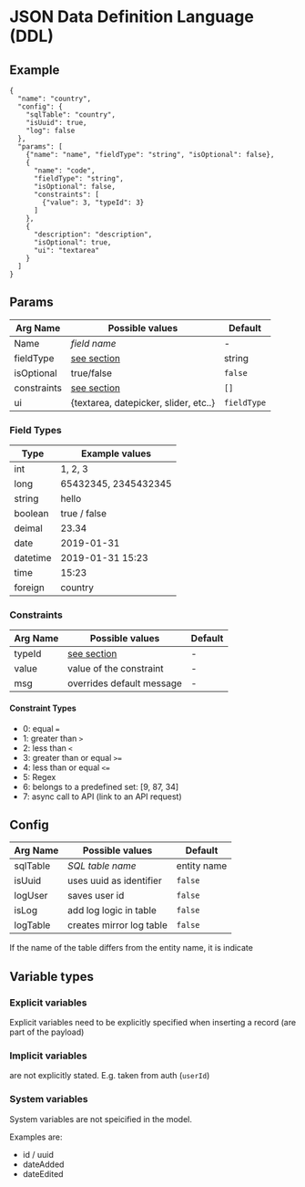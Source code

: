 # JSON Data Definition Language (DDL)

## Example

```
{
  "name": "country",
  "config": {
    "sqlTable": "country",
    "isUuid": true,
    "log": false
  },
  "params": [
    {"name": "name", "fieldType": "string", "isOptional": false},
    {
      "name": "code",
      "fieldType": "string",
      "isOptional": false,
      "constraints": [
        {"value": 3, "typeId": 3}
      ]
    },
    {
      "description": "description",
      "isOptional": true,
      "ui": "textarea"
    }
  ]
}
```

## Params


| Arg Name    |  Possible values                                                | Default     |
|-------------|-----------------------------------------------------------------|-------------|
| Name        | *field name*                                                    | -           |
| fieldType   | [see section](#field-types)                                     | string      |
| isOptional  | true/false                                                      | `false`     |
| constraints | [see section](#constraints)                                     | `[]`        |
| ui          | {textarea, datepicker, slider, etc..}                           | `fieldType` |


### Field Types

| Type     | Example values       |
|----------|----------------------|
| int      | 1, 2, 3              |
| long     | 65432345, 2345432345 |
| string   | hello                |
| boolean  | true / false         |
| deimal   | 23.34                |
| date     | 2019-01-31           |
| datetime | 2019-01-31 15:23     |
| time     | 15:23                |
| foreign  | country              |

### Constraints

| Arg Name    |  Possible values                                                | Default     |
|-------------|-----------------------------------------------------------------|-------------|
| typeId      | [see section](#constraint-types)                                | -           |
| value       | value of the constraint                                         | -           |
| msg         | overrides default message                                       | -           |

#### Constraint Types
* 0: equal `=`
* 1: greater than `>`
* 2: less than `<`
* 3: greater than or equal `>=`
* 4: less than or equal `<=`
* 5: Regex 
* 6: belongs to a predefined set: [9, 87, 34]
* 7: async call to API (link to an API request)

## Config

| Arg Name    |  Possible values                                                | Default     |
|-------------|-----------------------------------------------------------------|-------------|
| sqlTable    | *SQL table name*                                                | entity name |
| isUuid      | uses uuid as identifier                                         | `false`     |
| logUser     | saves user id                                                   | `false`     |
| isLog       | add log logic in table                                          | `false`     |
| logTable    | creates mirror log table                                        | `false`     |

If the name of the table differs from the entity name, it is indicate

## Variable types

### Explicit variables

Explicit variables need to be explicitly specified when inserting a record (are part of the payload)

### Implicit variables

are not explicitly stated. E.g. taken from auth (`userId`)

### System variables

System variables are not speicified in the model.

Examples are:

* id / uuid
* dateAdded
* dateEdited
